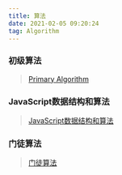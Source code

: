 ```yaml
---
title: 算法
date: 2021-02-05 09:20:24
tag: Algorithm
---
```


### 初级算法
>[Primary Algorithm](/algorithm/primary "初级算法")

### JavaScript数据结构和算法
>[JavaScript数据结构和算法](/algorithm/structure-algorithm "js数据结构和算法")

### 门徒算法
>[门徒算法](/algorithm/Study "门徒算法")
